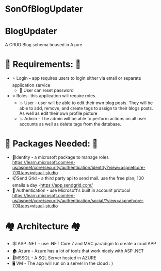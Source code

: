 ﻿# SonOfBlogUpdater
# BlogUpdater
 A CRUD Blog schema housed in Azure

# 🌊 Requirements: 🌊
 
 
- ⭐ Login – app requires users to login either via email or separate application service
   -  💫 User can reset password
-  ⭐ Roles- this application will require roles. 
   - 💥 User - user will be able to edit their own blog posts. They will be able to add, remove, and create tags to assign to their blogs posts. As well as edit their own profile picture
   - 💥 Admin - The admin will be able to perform actions on all user accounts as well as delete tags from the database. 
   

# 💾 Packages Needed: 💾
- 🔱Identity - a microsoft package to manage roles https://learn.microsoft.com/en-us/aspnet/core/security/authentication/identity?view=aspnetcore-7.0&tabs=visual-studio
- 📫Send Grid - a third party api to send mail. use the free plan, 100 emails a day -https://app.sendgrid.com/
- 👮 Authentication - use Microsoft's built in account protocol https://learn.microsoft.com/en-us/aspnet/core/security/authentication/social/?view=aspnetcore-7.0&tabs=visual-studio

# 🏘️ Architecture 🏘️
- 🕸️ ASP .NET - use .NET Core 7 and MVC paradigm to create a crud APP
- 🏚️ Azure - Azure has a lot of tools that work nicely with ASP .NET 
- 🏪MSSQL - A SQL Server hosted in AZURE 
- 🖥️ VM - The app will run on a server in the cloud : ) 
